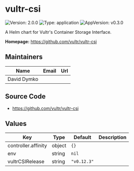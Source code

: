 # vultr-csi

![Version: 2.0.0](https://img.shields.io/badge/Version-2.0.0-informational?style=flat-square) ![Type: application](https://img.shields.io/badge/Type-application-informational?style=flat-square) ![AppVersion: v0.3.0](https://img.shields.io/badge/AppVersion-v0.3.0-informational?style=flat-square)

A Helm chart for Vultr's Container Storage Interface.

**Homepage:** <https://github.com/vultr/vultr-csi>

## Maintainers

| Name | Email | Url |
| ---- | ------ | --- |
| David Dymko |  |  |

## Source Code

* <https://github.com/vultr/vultr-csi>

## Values

| Key | Type | Default | Description |
|-----|------|---------|-------------|
| controller.affinity | object | `{}` |  |
| env | string | `nil` |  |
| vultrCSIRelease | string | `"v0.12.3"` |  |

